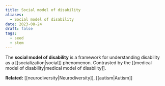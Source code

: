 ```yaml
---
title: Social model of disability
aliases:
  - Social model of disability
date: 2023-08-24
draft: false
tags:
  - seed
  - stem
---
```


The **social model of disability** is a framework for understanding disability as a [[socialization|social]] phenomenon. Contrasted by the [[medical model of disability|medical model of disability]].

**Related:** [[neurodiversity|Neurodiversity]], [[autism|Autism]]